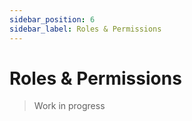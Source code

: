 ```yaml
---
sidebar_position: 6
sidebar_label: Roles & Permissions  
---
```


# Roles & Permissions

> Work in progress